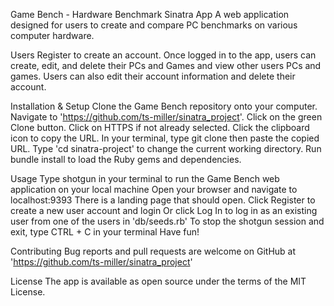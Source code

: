 Game Bench - Hardware Benchmark Sinatra App
A web application designed for users to create and compare PC benchmarks on various computer hardware.

Users Register to create an account.
Once logged in to the app, users can create, edit, and delete their PCs and Games and view other users PCs and games. Users can also edit their account information and delete their account.

Installation & Setup
Clone the Game Bench repository onto your computer.
Navigate to 'https://github.com/ts-miller/sinatra_project'.
Click on the green Clone button.
Click on HTTPS if not already selected.
Click the clipboard icon to copy the URL.
In your terminal, type git clone then paste the copied URL.
Type 'cd sinatra-project' to change the current working directory.
Run bundle install to load the Ruby gems and dependencies.

Usage
Type shotgun in your terminal to run the Game Bench web application on your local machine
Open your browser and navigate to localhost:9393
There is a landing page that should open. Click Register to create a new user account and login
Or click Log In to log in as an existing user from one of the users in 'db/seeds.rb'
To stop the shotgun session and exit, type CTRL + C in your terminal
Have fun!

Contributing
Bug reports and pull requests are welcome on GitHub at 'https://github.com/ts-miller/sinatra_project'

License
The app is available as open source under the terms of the MIT License.
